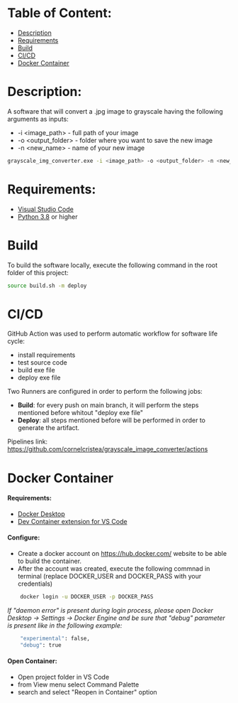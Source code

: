 # Table of Content:
- [Description](#description)
- [Requirements](#requirements)
- [Build](#build)
- [CI/CD](#cicd)
- [Docker Container](#docker-container)

# Description:
A software that will convert a .jpg image to grayscale having the following arguments as inputs:
- -i <image_path> - full path of your image
- -o <output_folder> - folder where you want to save the new image
- -n <new_name> - name of your new image
```bash
grayscale_img_converter.exe -i <image_path> -o <output_folder> -n <new_name>
```

# Requirements:
- [Visual Studio Code](https://code.visualstudio.com/download)
- [Python 3.8](https://www.python.org/downloads) or higher

# Build
To build the software locally, execute the following command in the root folder of this project:
```bash
source build.sh -m deploy
```

# CI/CD
GitHub Action was used to perform automatic workflow for software life cycle:
- install requirements
- test source code
- build exe file
- deploy exe file

Two Runners are configured in order to perform the following jobs:
- <b>Build</b>: for every push on main branch, it will perform the steps mentioned before whitout "deploy exe file"
- <b>Deploy</b>: all steps mentioned before will be performed in order to generate the artifact.

Pipelines link: https://github.com/cornelcristea/grayscale_image_converter/actions

# Docker Container
#### Requirements: 
- [Docker Desktop](https://www.docker.com/products/docker-desktop/)
- [Dev Container extension for VS Code](https://marketplace.visualstudio.com/items?itemName=ms-vscode-remote.remote-containers)

#### Configure:
- Create a docker account on https://hub.docker.com/ website to be able to build the container.
- After the account was created, execute the following commnad in terminal (replace DOCKER_USER and DOCKER_PASS with your credentials)
```bash
    docker login -u DOCKER_USER -p DOCKER_PASS
```
<i>If "daemon error" is present during login process, please open Docker Desktop -> Settings -> Docker Engine and be sure that "debug" parameter is present like in the following example:</i>
```bash
    "experimental": false,
    "debug": true
```
#### Open Container:
- Open project folder in VS Code
- from View menu select Command Palette
- search and select "Reopen in Container" option